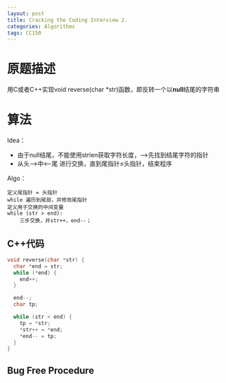 ```yaml
---
layout: post
title: Cracking the Coding Interview 2.
categories: Algorithms
tags: CC150
---
```


# 原题描述

用C或者C++实现void reverse(char *str)函数，即反转一个以**null**结尾的字符串

# 算法

Idea：

- 由于null结尾，不能使用strlen获取字符长度，——>先找到结尾字符的指针
- 从头——>中<——尾 进行交换，直到尾指针≤头指针，结束程序

Algo：

```
定义尾指针 = 头指针
while 遍历到尾部，并修改尾指针
定义用于交换的中间变量
while (str > end):
	三步交换，并str++，end--；
```

## C++代码

```c++
void reverse(char *str) {
  char *end = str;
  while (*end) {
    end++;
  }

  end--;
  char tp;

  while (str < end) {
    tp = *str;
    *str++ = *end;
    *end-- = tp;
  }
}
```

## Bug Free Procedure



